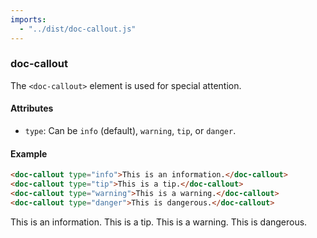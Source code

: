 ```yaml
---
imports:
  - "../dist/doc-callout.js"
---
```


### doc-callout

The `<doc-callout>` element is used for special attention.

#### Attributes

- `type`:  Can be `info` (default), `warning`, `tip`, or `danger`.

#### Example

```html
<doc-callout type="info">This is an information.</doc-callout>
<doc-callout type="tip">This is a tip.</doc-callout>
<doc-callout type="warning">This is a warning.</doc-callout>
<doc-callout type="danger">This is dangerous.</doc-callout>
```

<doc-callout type="info">This is an information.</doc-callout>
<doc-callout type="tip">This is a tip.</doc-callout>
<doc-callout type="warning">This is a warning.</doc-callout>
<doc-callout type="danger">This is dangerous.</doc-callout>
